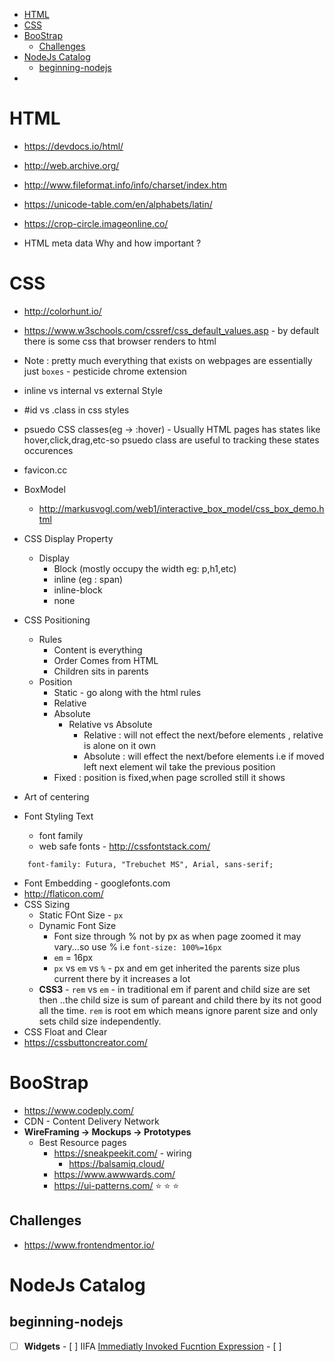 - [HTML](#html)
- [CSS](#css)
- [BooStrap](#boostrap)
  - [Challenges](#challenges)
- [NodeJs Catalog](#nodejs-catalog)
  - [beginning-nodejs](#beginning-nodejs)
-

# HTML

- https://devdocs.io/html/
- http://web.archive.org/
- http://www.fileformat.info/info/charset/index.htm
- https://unicode-table.com/en/alphabets/latin/
- https://crop-circle.imageonline.co/

- HTML meta data Why and how important ?

# CSS

- http://colorhunt.io/
- https://www.w3schools.com/cssref/css_default_values.asp - by default there is some css that browser renders to html
- Note : pretty much everything that exists on webpages are essentially just `boxes` - pesticide chrome extension
- inline vs internal vs external Style
- #id vs .class in css styles
- psuedo CSS classes(eg -> :hover) - Usually HTML pages has states like hover,click,drag,etc-so psuedo class are useful to tracking these states occurences
- favicon.cc
- BoxModel
  - http://markusvogl.com/web1/interactive_box_model/css_box_demo.html
- CSS Display Property

  - Display
    - Block (mostly occupy the width eg: p,h1,etc)
    - inline (eg : span)
    - inline-block
    - none

- CSS Positioning
  - Rules
    - Content is everything
    - Order Comes from HTML
    - Children sits in parents
  - Position
    - Static - go along with the html rules
    - Relative
    - Absolute
      - Relative vs Absolute
        - Relative : will not effect the next/before elements , relative is alone on it own
        - Absolute : will effect the next/before elements i.e if moved left next element wil take the previous position
    - Fixed : position is fixed,when page scrolled still it shows
- Art of centering
- Font Styling Text
  - font family
  - web safe fonts - http://cssfontstack.com/

```
	font-family: Futura, "Trebuchet MS", Arial, sans-serif;
```

- Font Embedding - googlefonts.com
- http://flaticon.com/
- CSS Sizing
  - Static FOnt Size - `px`
  - Dynamic Font Size
    - Font size through % not by px as when page zoomed it may vary...so use % i.e `font-size: 100%=16px`
    - `em` = 16px
    - `px` vs `em` vs `%` - px and em get inherited the parents size plus current there by it increases a lot
  - **CSS3** - `rem` vs `em` - in traditional em if parent and child size are set then ..the child size is sum of pareant and child there by its not good all the time. `rem` is root em which means ignore parent size and only sets child size independently.
- CSS Float and Clear
- https://cssbuttoncreator.com/

# BooStrap

- https://www.codeply.com/
- CDN - Content Delivery Network
- **WireFraming -> Mockups -> Prototypes**
  - Best Resource pages
    - https://sneakpeekit.com/ - wiring
      - https://balsamiq.cloud/
    - https://www.awwwards.com/
    - https://ui-patterns.com/ :star: :star: :star:

## Challenges

- https://www.frontendmentor.io/

# NodeJs Catalog

## beginning-nodejs

- [ ] **Widgets** - [ ] IIFA [Immediatly Invoked Fucntion Expression](https://medium.com/@vvkchandra/essential-javascript-mastering-immediately-invoked-function-expressions-67791338ddc6) - [ ]
